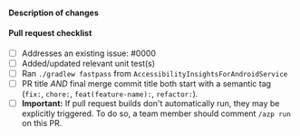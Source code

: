 #### Description of changes

<!--
  A great PR description includes:
    * A high level overview (usually a sentence or two) describing what the PR changes
    * What is the motivation for the change? This can be as simple as "addresses issue #123"
    * Were there any alternative approaches you considered? What tradeoffs did you consider?
    * What **doesn't** the change try to do? Are there any parts that you've intentionally left out-of-scope for a later PR to handle? What are the issues/work items tracking that later work?
    * Is there any other context that reviewers should consider? For example, other related issues/PRs, or any particularly tricky/subtle bits of implementation that need closer-than-normal review?
-->

#### Pull request checklist

<!-- If a checklist item is not applicable to this change, write "n/a" in the checkbox -->

- [ ] Addresses an existing issue: #0000
- [ ] Added/updated relevant unit test(s)
- [ ] Ran `./gradlew fastpass` from `AccessibilityInsightsForAndroidService`
- [ ] PR title _AND_ final merge commit title both start with a semantic tag (`fix:`, `chore:`, `feat(feature-name):`, `refactor:`).
- [ ] **Important:** If pull request builds don't automatically run, they may be explicitly triggered. To do so, a team member should comment `/azp run` on this PR.
